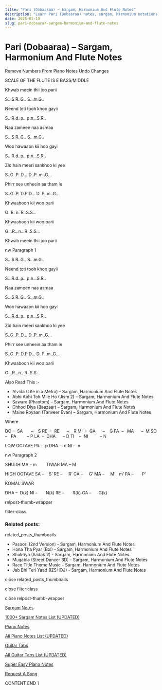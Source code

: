 ```yaml
---
title: "Pari (Dobaaraa) – Sargam, Harmonium And Flute Notes"
description: "Learn Pari (Dobaaraa) notes, sargam, harmonium notations and flute notes. Easy step-by-step tutorial for beginners."
date: 2025-05-19
slug: pari-dobaaraa-sargam-harmonium-and-flute-notes
---
```


# Pari (Dobaaraa) – Sargam, Harmonium And Flute Notes

Remove Numbers From Piano Notes
Undo Changes

SCALE OF THE FLUTE IS E BASS/MIDDLE

Khwab meein thii joo parii

S…S.R..G.. S…m.G..

Neend toti tooh khoo gayii

S…R.d..p.. p.n…S.R..

Naa zameen naa asmaa

S…S.R..G.. S…m.G..

Woo hawaaon kii hoo gayi

S…R.d..p.. p.n…S.R..

Zid hain meeri sankhoo ki yee

S..G..P..D… D..P..m..G…

Phirr see unheein aa tham le

S..G..P..D.P.D… D..P..m..G…

Khwaaboon kii woo parii

G. R. n. R..S.S…

Khwaaboon kii woo parii

G…R…n…R..S.S…

Khwab meein thii joo parii

nw Paragraph 1

S…S.R..G.. S…m.G..

Neend toti tooh khoo gayii

S…R.d..p.. p.n…S.R..

Naa zameen naa asmaa

S…S.R..G.. S…m.G..

Woo hawaaon kii hoo gayi

S…R.d..p.. p.n…S.R..

Zid hain meeri sankhoo ki yee

S..G..P..D… D..P..m..G…

Phirr see unheein aa tham le

S..G..P..D.P.D… D..P..m..G…

Khwaaboon kii woo parii

G…R…n…R..S.S…

Also Read This :-

* Alvida (Life in a Metro) – Sargam, Harmonium And Flute Notes
* Abhi Abhi Toh Mile Ho (Jism 2) – Sargam, Harmonium And Flute Notes
* Saware (Phantom) – Sargam, Harmonium And Flute Notes
* Chhod Diya (Baazaar) – Sargam, Harmonium And Flute Notes
* Maine Royaan (Tanveer Evan) – Sargam, Harmonium And Flute Notes

Where

DO –  SA       –    S
RE  –  RE      –    R
MI  –  GA      –    G
FA  –   MA      –  M
SO  –   PA         – P
LA  –  DHA      – D
TI    –  NI          – N

LOW OCTAVE
PA –  p
DHA –  d
NI –  n

nw Paragraph 2

SHUDH MA – m        TIWAR MA – M

HIGH OCTAVE
SA –    S’
RE –     R’
GA –     G’
MA –     M’   m’
PA –       P’

KOMAL SWAR

DHA –  D(k)
NI –       N(k)
RE –       R(k)
GA –      G(k)

relpost-thumb-wrapper

filter-class

### Related posts:

related_posts_thumbnails

* Pasoori (2nd Version) - Sargam, Harmonium And Flute Notes
* Hona Tha Pyar (Bol) - Sargam, Harmonium And Flute Notes
* Shukriya (Sadak 2) - Sargam, Harmonium And Flute Notes
* Muqabla (Street Dancer 3D) - Sargam, Harmonium And Flute Notes
* Race Title Theme Music - Sargam, Harmonium And Flute Notes
* Jab Bhi Teri Yaad (IZSHOJ) - Sargam, Harmonium And Flute Notes

close related_posts_thumbnails

close filter class

close relpost-thumb-wrapper

[Sargam Notes](https://www.notationsworld.com/sargam-notes.html)

[1000+ Sargam Notes List (UPDATED)](https://www.notationsworld.com/all-songs-list-sargam-notes.html)

[Piano Notes](https://www.notationsworld.com/piano-notes.html)

[All Piano Notes List (UPDATED)](https://www.notationsworld.com/all-songs-list-piano-notes.html)

[Guitar Tabs](https://www.notationsworld.com/guitar-tabs.html)

[All Guitar Tabs List (UPDATED)](https://www.notationsworld.com/all-songs-list-guitar-tabs.html)

[Super Easy Piano Notes](https://studywall.in/)

[Request A Song](https://www.notationsworld.com/request-a-song.html)

CONTENT END 1

